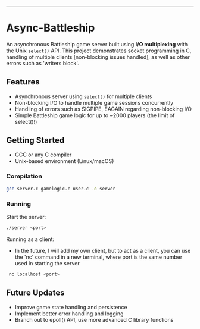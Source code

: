 
---

# Async-Battleship

An asynchronous Battleship game server built using **I/O multiplexing** with the Unix `select()` API. This project demonstrates socket programming in C, handling of multiple clients [non-blocking issues handled], as well as other errors such as 'writers block'. 

## Features

* Asynchronous server using `select()` for multiple clients
* Non-blocking I/O to handle multiple game sessions concurrently
* Handling of errors such as SIGPIPE, EAGAIN regarding non-blocking I/O
* Simple Battleship game logic for up to ~2000 players (the limit of select()!)

## Getting Started

* GCC or any C compiler
* Unix-based environment (Linux/macOS)

### Compilation

```bash
gcc server.c gamelogic.c user.c -o server
```

### Running

Start the server:

```bash
./server <port>
```


Running as a client:
- In the future, I will add my own client, but to act as a client, you can use the 'nc' command in a new terminal, where port is the same number used in starting the server

```bash
 nc localhost <port>
```

## Future Updates

* Improve game state handling and persistence
* Implement better error handling and logging
* Branch out to epoll() API, use more advanced C library functions 

